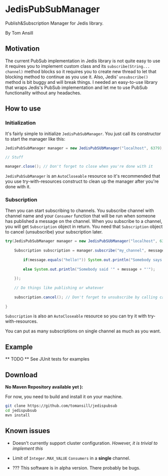 # JedisPubSubManager

Publish&Subscription Manager for Jedis library. 

By Tom Ansill

## Motivation

The current PubSub implementation in Jedis library is not quite easy to use it requires you to implement custom class and its `subscribe(String... channel)` method blocks so it requires you to create new thread to let that blocking method to continue as you use it. Also, Jedis' `unsubscribe()` method is bit buggy and will break things. 
I needed an easy-to-use library that wraps Jedis's PubSub implementation and let me to use PubSub functionality without any headaches.

## How to use


### Initialization

It's fairly simple to initialize `JedisPubSubManager`. You just call its constructor to start the manager like this:

```java
JedisPubSubManager manager = new JedisPubSUbManager("localhost", 6379);

// Stuff

manager.close(); // Don't forget to close when you're done with it
```

`JedisPubSubManager` is an `AutoCloseable` resource so it's recommended that you use try-with-resources construct to clean up the manager after you're done with it.

### Subscription

Then you can start subscribing to channels.
You subscribe channel with channel name and your `Consumer` function that will be run when someone has published a message on the channel.
When you subscribe to a channel, you will get `Subscription` object in return. 
You need that `Subscription` object to cancel (unsubscribe) your subscription later. 

```java
try(JedisPubSubManager manager = new JedisPubSUbManager("localhost", 6379)){
    
    Subscription subscription = manager.subscribe("my_channel", message -> {
       
        if(message.equals("hello!")) System.out.println("Somebody says hello!");
        
        else System.out.println("Somebody said '" + message + "'");
        
    });
    
    // Do things like publishing or whatever
    
    subscription.cancel(); // Don't forget to unsubscribe by calling cancel()
    
}
```

`Subscription` is also an `AutoCloseable` resource so you can try it with try-with-resources.

You can put as many subscriptions on single channel as much as you want.

## Example

** TODO ** See JUnit tests for examples

## Download

**No Maven Repository available yet ):**

For now, you need to build and install it on your machine.

```bash
git clone https://github.com/tomansill/jedispubsub
cd jedispubsub
mvn install
```

## Known issues

* Doesn't currently support cluster configuration. *However, it is trivial to implement this*

* Limit of `Integer.MAX_VALUE` `Consumers` in a **single** channel.

* ??? This software is in alpha version. There probably be bugs.